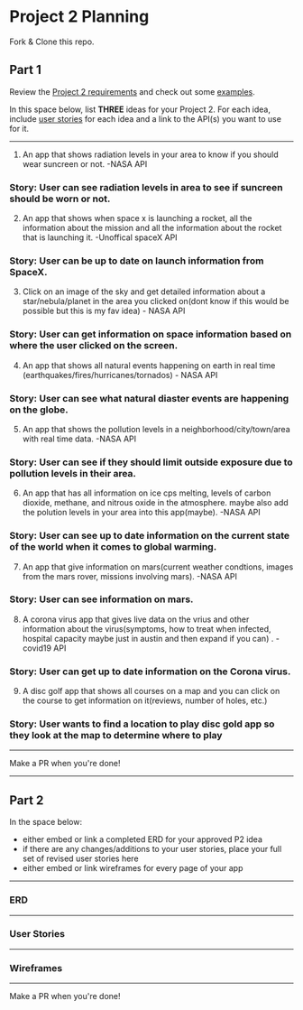 # Project 2 Planning

Fork & Clone this repo.

## Part 1

Review the [Project 2 requirements](https://romebell.gitbook.io/sei-1019/projects/project-2) and check out some [examples](https://tmdarneille.gitbook.io/seirfx/11-projects/past-projects/project2).

In this space below, list **THREE** ideas for your Project 2. For each idea, include [user stories](https://revelry.co/user-stories-that-dont-suck/) for each idea and a link to the API(s) you want to use for it.

--------------------------------------------------------
1. An app that shows radiation levels in your area to know if you should wear suncreen or not. -NASA API
### Story: User can see radiation levels in area to see if suncreen should be worn or not.
2. An app that shows when space x is launching a rocket, all the information about the mission and all the information about the rocket that is launching it. -Unoffical spaceX API
### Story: User can be up to date on launch information from SpaceX.
3. Click on an image of the sky and get detailed information about a star/nebula/planet in the area you clicked on(dont know if this would be possible but this is my fav idea) - NASA API
### Story: User can get information on space information based on where the user clicked on the screen.
4. An app that shows all natural events happening on earth in real time (earthquakes/fires/hurricanes/tornados) - NASA API
### Story: User can see what natural diaster events are happening on the globe.
5. An app that shows the pollution levels in a neighborhood/city/town/area with real time data. -NASA API
### Story: User can see if they should limit outside exposure due to pollution levels in their area.
6. An app that has all information on ice cps melting, levels of carbon dioxide, methane, and nitrous oxide in the atmosphere. maybe also add the polution levels in your area into this app(maybe). -NASA API
### Story: User can see up to date information on the current state of the world when it comes to global warming. 
7. An app that give information on mars(current weather condtions, images from the mars rover, missions involving mars). -NASA API
### Story: User can see information on mars.
8. A corona virus app that gives live data on the vrius and other information about the virus(symptoms, how to treat when infected, hospital capacity maybe just in austin and then expand if you can) . -covid19 API
### Story: User can get up to date information on the Corona virus.
9. A disc golf app that shows all courses on a map and you can click on the course to get information on it(reviews, number of holes, etc.)
### Story: User wants to find a location to play disc gold app so they look at the map to determine where to play
---------------------------------------------------------

Make a PR when you're done!

---

## Part 2

In the space below:
* either embed or link a completed ERD for your approved P2 idea
* if there are any changes/additions to your user stories, place your full set of revised user stories here
* either embed or link wireframes for every page of your app

----------------------------------------------------------
### ERD

----------------------------------------------------------
### User Stories

----------------------------------------------------------
### Wireframes

----------------------------------------------------------

Make a PR when you're done!
